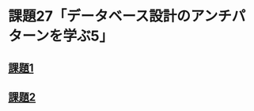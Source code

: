 # 課題27「データベース設計のアンチパターンを学ぶ5」

<!-- START doctoc -->
<!-- END doctoc -->

## [課題1](./task_1)

## [課題2](./task_2)
